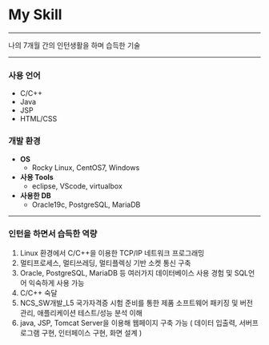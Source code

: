 # My Skill
___
나의 7개월 간의 인턴생활을 하며 습득한 기술
___
### 사용 언어
  + C/C++
  + Java
  + JSP
  + HTML/CSS

### 개발 환경
  + **OS**
    - Rocky Linux, CentOS7, Windows
  + **사용 Tools**
    - eclipse, VScode, virtualbox
  + **사용한 DB**
    - Oracle19c, PostgreSQL, MariaDB
___
### 인턴을 하면서 습득한 역량
1.  Linux 환경에서 C/C++을 이용한 TCP/IP 네트워크 프로그래밍
2.  멀티프로세스, 멀티쓰레딩, 멀티플렉싱 기반 소켓 통신 구축
3.  Oracle, PostgreSQL, MariaDB 등 여러가지 데이터베이스 사용 경험 및 SQL언어 익숙하게 사용 가능 
4.  C/C++ 숙달
5.  NCS_SW개발_L5 국가자격증 시험 준비를 통한 제품 소프트웨어 패키징 및 버전 관리, 애플리케이션 테스트/성능 분석 이해
6.  java, JSP, Tomcat Server을 이용해 웹페이지 구축 가능 ( 데이터 입출력, 서버프로그램 구현, 인터페이스 구현, 화면 설계 )


